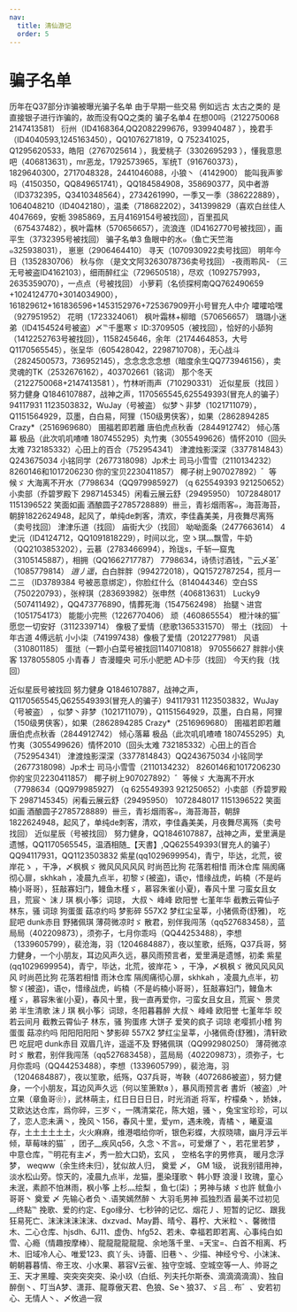 ```yaml
---
nav: 
  title: 清仙游记
  order: 5
---
```


# 骗子名单

历年在Q37部分诈骗被曝光骗子名单
由于早期一些交易 例如远古 太古之类的 是直接银子进行诈骗的，故而没有QQ之类的
骗子名单4
在想00吗（2122750068 2147413581） 衍州（ID4168364,QQ2082299676，939940487
），挽君手（ID4040593,1245163450），QQ1076271819，Q 752341025，Q1295620533，皓阳（2767025614
），我爱桃子（3302695293
），懂我意思吧（406813631），mr恶龙，1792573965，军统T（916760373），1829640300，2717048328，2441046088，小狼丶（4142900） 能叫我声爹吗（4150350，QQ849651741），QQ184584908，358690377，风中者游（ID3732395，Q3410348564），2734261990，一季又一季（386222889），1064048210（ID4042180），温柔（718682202），341399829（喜欢白丝佳人4047669，安栀
3985869，五月4169154号被找回），百里孤风
（675437482），枫叶霜林（570656657），流浪连（ID4162770号被找回），画平生（3732395号被找回）
骗子名单3
鱼眼中的水๑（鱼亡天竺海๑325938031）， 崽崽（2906464410） 寻天（1070930922卖号找回） 明年今日（1352830706） 秋与你
（是文文阿3263078736卖号找回） -夜雨聆风-
（三无号被盗ID4162103），细雨醉红尘（729650518），尽欢（1092757993，2635359070），一点点（号被找回） 小萝莉（名侦探柯南QQ762490659
+1024124770+3014034900），161829612+161836596+1453152976+725367909开小号冒充人中介
嚯嚯哈嘿（927951952） 花明（1723324061） 枫叶霜林+柳暗（570656657） 璐璐小迷弟（ID4154524号被盗）〆℡千墨寒ゞ
ID:3709505（被找回），恰好的小舔狗（1412252763号被找回），1158245646，余年（2174464853，大号Q1170565545），张呈华（605428042，2298710708），无心战斗（2824500573，736952145），念念念念念想（暗度余生QQ773946156），卖灵魂的TK（2532676162），403702661（铭词） 那个冬天（2122750068+2147413581
），竹林听雨声（710290331）
近似星辰（找回 ）努力健身 Q1846107887，战神之声，1170565545,625549393(冒充人的骗子）94117931 1123503832，WuJay（号被盗） 似梦丶非梦（1021711079），Q1151564929，苡墨，白白易，阿狸（150级男侠客），如果（2862894285 Crazy*（2516969680） 圉福若即若離 唐伯虎点秋香（2844912742） 倾心落幕 极品（此次叽叽喳喳 1807455295）丸竹夷（3055499626）情怀2010（回头太难 732185332）心田上的百合（752954341） 津渡烛影深深（3377814843）Q243675034 小铭同学（2677318098）Jp术士 司马小雪雪（2110134232） 8260146和1017206230 你的宝贝2230411857） 椰子树上907027892）゛等候ゞ 大海离不开水（7798634（QQ979985927) （q 625549393 921250652）小卖部（乔碧罗殿下 2987145345）闲看云展云舒（29495950） 1072848017 1151396522 笑面如画 酒酿圆子2785728889）卌亖，青衫烟雨客๑，海苔海苔，朝辞1822624948，起风了，单纯de刺客，清欢，李佳鑫美美，月夜舞尽离殇（卖号找回）
津津乐道（找回） 庙街大少（找回） 呦呦面条（2477663614） 4史沅（ID4124712，QQ1091818229），时间以北，空ゝ琪灬飘雪，牛奶（QQ2103853202），云慕（2783466994），玲珑s，千斩—窟鬼（3105145887），相拥（QQ1662717787） 7798634，诗债讨酒钱，℡云乄圣゛（1085779814） *逍丿遥*，白白胖胖（994272018），QQ1572787254，揽月一二三 （ID3789384 号被恶意绑定），你脸红什么（814044346）空白SS（750220793），张梓琪（283693982）张申然（406813631） Lucky9（507411492），QQ473776890，情葬死海（1547562498） 抬腿丶进宫（1051754173） 能能小完熊（1226770406） 顽（460865554） 橙汁味的猫゛愿您一切安好（3112339714） 像极了爱情（悲歌1365331570） 带土（找回） 十年古道 4傅远航 小小柒（741997438）像极了爱情（2012277981） 风语（310801185） 蛋挞（一颗小白菜号被找回1140710818） 970556627 胖胖小侠客 1378055805 小青春丿 杏漫瞳央 可乐小肥肥 AD卡莎（找回） 今天约我（找回）

近似星辰号被找回 努力健身 Q1846107887，战神之声，Q1170565545,Q625549393(冒充人的骗子）94117931 1123503832，WuJay（号被盗） ，似梦丶非梦（1021711079），Q1151564929，苡墨，白白易，阿狸（150级男侠客），如果（2862894285 Crazy*（2516969680） 圉福若即若離 唐伯虎点秋香（2844912742） 倾心落幕 极品（此次叽叽喳喳 1807455295）丸竹夷（3055499626）情怀2010（回头太难 732185332）心田上的百合（752954341） 津渡烛影深深（3377814843）QQ243675034 小铭同学（2677318098）Jp术士 司马小雪雪（2110134232） 8260146和1017206230 你的宝贝2230411857） 椰子树上907027892）゛等候ゞ 大海离不开水（7798634（QQ979985927) （q 625549393 921250652）小卖部（乔碧罗殿下 2987145345）闲看云展云舒（29495950） 1072848017 1151396522 笑面如画 酒酿圆子2785728889）卌亖，青衫烟雨客๑，海苔海苔，朝辞1822624948，起风了，单纯de刺客，清欢，李佳鑫美美，月夜舞尽离殇（卖号找回）
近似星辰（号被找回） 努力健身，QQ1846107887，战神之声，爱里满是遗憾，QQ1170565545，温酒相随_【天書】,QQ625549393(冒充人的骗子）QQ94117931，QQ1123503832 紫星(qq1029699954)，青宁，毕达，北荒，彼岸花ゝ ，干净，〆枫枫ゞ 微风风风风风 时尚芭比狗 花落若相惜 雨沐仓库 隔阂痛彻心扉，skhkah ，凌晨九点半，初黎ゞ(被盗)，语ღ，惜缘战虎，屿楠（不是屿楠小哥哥），狂敲寡妇门，鳗鱼木槿ゞ，慕容朱雀(小夏)，春风十里 刁蛮女且女且，荒宸丶 沫丿琪 枫小筝氵词琼， 大叔丶 峰峰 欧阳誉 七堇年华 截教云霄仙子 林东，骚 词琼 狗蛋蛋 菇凉约吗 梦影碎 557X2 梦红尘呈莘，小猪佩奇(舒雅)， 吃屁吧 dunk赤目 野猪佩琪 薄荷微凉时ゞ 散君，别伴我闯荡（qq527683458），蓝局局（402209873），须弥子，七月你乖吗（QQ44253488），李想（1339605799），裴沧海，羽（1204684887），夜以笙歌，纸殇，Q37兵哥，努力健身，一个小朋友，耳边风声久远，暴风雨预言者，爱里满是遗憾，初柔
紫星(qq1029699954)，青宁，毕达，北荒，彼岸花ゝ ，干净，〆枫枫ゞ 微风风风风风 时尚芭比狗 花落若相惜 雨沐仓库 隔阂痛彻心扉，skhkah ，凌晨九点半，初黎ゞ(被盗)，语ღ，惜缘战虎，屿楠（不是屿楠小哥哥），狂敲寡妇门，鳗鱼木槿ゞ，慕容朱雀(小夏)，春风十里，我一直再爱你，刁蛮女且女且，荒宸丶 景灵弟 半生清歌 沫丿琪 枫小筝氵词琼，冬阳暮暮醉 大叔丶 峰峰 欧阳誉 七堇年华 皎若云间月 截教云霄仙子 林东，骚 狗蛋疼 大饼子 爱笑的疯子 词琼 老嘤抓小稽 狗蛋蛋 菇凉约吗 阳阳阳阳阳丶梦影碎 557X2 梦红尘呈莘，小猪佩奇(舒雅)，清轩欧巴 吃屁吧 dunk赤目 双眉几许，遥遥不及 野猪佩琪（QQ992980250） 薄荷微凉时ゞ 散君，别伴我闯荡（qq527683458），蓝局局（402209873），须弥子，七月你乖吗（QQ44253488），李想（1339605799），裴沧海，羽（1204684887），夜以笙歌，纸殇，Q37兵哥，岑鞅（4072686被盗），努力健身，一个小朋友，耳边风声久远（何以笙箫默ɞ ），暴风雨预言者
書炘（被盗）,叶立果（章鱼哥❀），武林萌主，红日日日日日，时光消逝 将军，柠檬桑丶，娇妹，艾欧达达仓库，爲你碎，三岁ヾ，一隅清棠花，陈大姐，骚丶，兔宝宝珍珍，可以了，恋人恋未满丶，挽风丶156，春风十里，爱ym，遇未晚，青橘丶，曦夏温存，土土土土土土，火火麻麻，维港唱给你听，银色彩蝶，大叔晓啸，幽月浮云半倾，草莓味的猫゛，团子__疾风q56，久念丶不言๑，可爱爆了丶，若花里若梦 ，中意仓库，℡明花有主〆，秀一脸大口奶，玄风 ， 空格名字的男修真， 暖月念浮梦， weqww（余生终未归），犹似故人归， 奠爱 〆， GM 1级， 说我别错用神， 淡水松山旁。惊天的，凌晨九点半，龙猫，墨染瑾歌丶 韩小野
浪漫 I 玫瑰，童心未泯，素颜不怕淋雨，枫小筝 上杉灬绘梨 ，鱼七(柒) ；男神与婊 ゞ也許 鱿鱼小哥哥丶 奠爱 〆 先输心者负丶.语笑嫣然醉丶 大羽毛男神 孤独烈酒 最美不过初见 __终點℡ 挽歌、爱的约定、Ego缘分、七秒钟的记忆、烟花丿、短暂的记忆、跟我狂易死亡、沫沫沫沫沫沫、dxzvad、May爵、晴兮、暮柠、大米粒丶、馨微惜木、二心仓库、hjsdh、6J11、虚伪、hfg52、若未、幸福若即若离、心事纯白如雪、心瘾（情趣按摩棒）、龍龍龍龍龍龍、余地落千里、=天宝=、白首不相离、朽木、旧域冷人心、唯爱123、疯丫头、诗蕾、旧巷丶、少描、神经兮兮、小沫沫、朝朝暮暮情、帝王攻、小水果、慕容V云雀、独守空城、空城空等一人、帅哥之王、天才黑瞳、突突突突突、染小玖（白纸、列夫托尔斯泰、滴滴滴滴滴）、独自醉倒丶、叮当A梦、潇菲、龍尊傲天君、色狼、Se丶狼37、ゞ吕﹎布゛、安若初心、无情人丶、〆攸過一寂